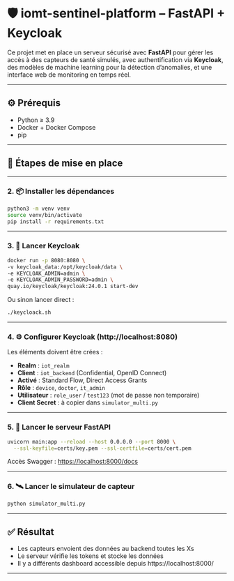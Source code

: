 # 🛡️ iomt-sentinel-platform – FastAPI + Keycloak

Ce projet met en place un serveur sécurisé avec **FastAPI** pour gérer les accès à des capteurs de santé simulés, avec authentification via **Keycloak**, des modèles de machine learning pour la détection d’anomalies, et une interface web de monitoring en temps réel.

---

## ⚙️ Prérequis

- Python ≥ 3.9
- Docker + Docker Compose
- pip

---

## 🚀 Étapes de mise en place

---

### 2. 📦 Installer les dépendances

```bash
python3 -m venv venv
source venv/bin/activate
pip install -r requirements.txt
```

---

### 3. 🔐 Lancer Keycloak

```bash
docker run -p 8080:8080 \
-v keycloak_data:/opt/keycloak/data \
-e KEYCLOAK_ADMIN=admin \
-e KEYCLOAK_ADMIN_PASSWORD=admin \
quay.io/keycloak/keycloak:24.0.1 start-dev
```

Ou sinon lancer direct :

```bash
./keycloack.sh
```

---

### 4. ⚙️ Configurer Keycloak (http://localhost:8080)

Les éléments doivent être crées :
- **Realm** : `iot_realm`
- **Client** : `iot_backend` (Confidential, OpenID Connect)
- **Activé** : Standard Flow, Direct Access Grants
- **Rôle** : `device`, `doctor`, `it_admin`
- **Utilisateur** : `role_user` / `test123` (mot de passe non temporaire)
- **Client Secret** : à copier dans `simulator_multi.py`

---

### 5. 🚀 Lancer le serveur FastAPI

```bash
uvicorn main:app --reload --host 0.0.0.0 --port 8000 \
  --ssl-keyfile=certs/key.pem --ssl-certfile=certs/cert.pem
```

Accès Swagger : [https://localhost:8000/docs](https://localhost:8000/docs)

---

### 6. 🛰️ Lancer le simulateur de capteur

```bash
python simulator_multi.py
```

---

## ✅ Résultat

- Les capteurs envoient des données au backend toutes les Xs
- Le serveur vérifie les tokens et stocke les données
- Il y a différents dashboard accessible depuis https://localhost:8000/

---
